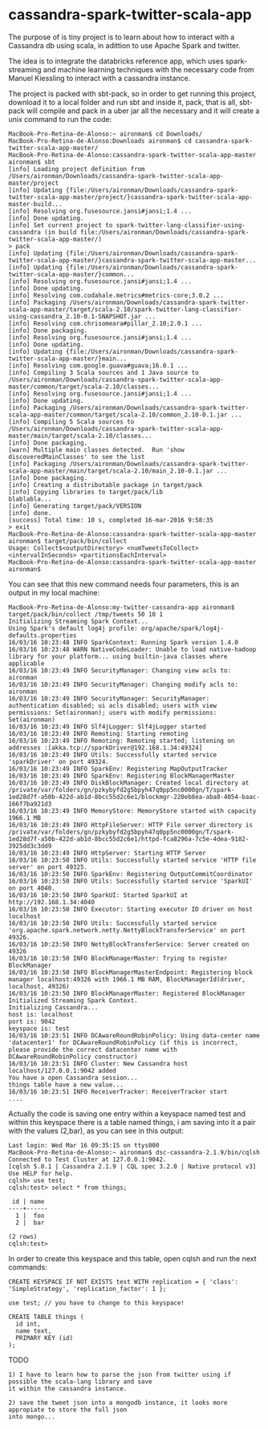 # cassandra-spark-twitter-scala-app

The purpose of is tiny project is to learn about how to interact with a Cassandra db using scala, in adittion to use Apache Spark and twitter.

The idea is to integrate the databricks reference app, which uses spark-streaming and machine learning techniques with the necessary code from Manuel Kiessling to interact with a cassandra instance.

The project is packed with sbt-pack, so in order to get running this project, download it to a local folder and run sbt and inside it, pack, that is all, sbt-pack will compile and pack in a uber jar all the necessary and it will create a unix command to run the code:

	MacBook-Pro-Retina-de-Alonso:~ aironman$ cd Downloads/
	MacBook-Pro-Retina-de-Alonso:Downloads aironman$ cd cassandra-spark-twitter-scala-app-master/
	MacBook-Pro-Retina-de-Alonso:cassandra-spark-twitter-scala-app-master aironman$ sbt
	[info] Loading project definition from /Users/aironman/Downloads/cassandra-spark-twitter-scala-app-master/project
	[info] Updating {file:/Users/aironman/Downloads/cassandra-spark-twitter-scala-app-master/project/}cassandra-spark-twitter-scala-app-master-build...
	[info] Resolving org.fusesource.jansi#jansi;1.4 ...
	[info] Done updating.
	[info] Set current project to spark-twitter-lang-classifier-using-cassandra (in build file:/Users/aironman/Downloads/cassandra-spark-twitter-scala-app-master/)
	> pack
	[info] Updating {file:/Users/aironman/Downloads/cassandra-spark-twitter-scala-app-master/}cassandra-spark-twitter-scala-app-master...
	[info] Updating {file:/Users/aironman/Downloads/cassandra-spark-twitter-scala-app-master/}common...
	[info] Resolving org.fusesource.jansi#jansi;1.4 ...
	[info] Done updating.
	[info] Resolving com.codahale.metrics#metrics-core;3.0.2 ...
	[info] Packaging /Users/aironman/Downloads/cassandra-spark-twitter-scala-app-master/target/scala-2.10/spark-twitter-lang-classifier-using-cassandra_2.10-0.1-SNAPSHOT.jar ...
	[info] Resolving com.chrisomeara#pillar_2.10;2.0.1 ...
	[info] Done packaging.
	[info] Resolving org.fusesource.jansi#jansi;1.4 ...
	[info] Done updating.
	[info] Updating {file:/Users/aironman/Downloads/cassandra-spark-twitter-scala-app-master/}main...
	[info] Resolving com.google.guava#guava;16.0.1 ...
	[info] Compiling 3 Scala sources and 1 Java source to /Users/aironman/Downloads/cassandra-spark-twitter-scala-app-master/common/target/scala-2.10/classes...
	[info] Resolving org.fusesource.jansi#jansi;1.4 ...
	[info] Done updating.
	[info] Packaging /Users/aironman/Downloads/cassandra-spark-twitter-scala-app-master/common/target/scala-2.10/common_2.10-0.1.jar ...
	[info] Compiling 5 Scala sources to /Users/aironman/Downloads/cassandra-spark-twitter-scala-app-master/main/target/scala-2.10/classes...
	[info] Done packaging.
	[warn] Multiple main classes detected.  Run 'show discoveredMainClasses' to see the list
	[info] Packaging /Users/aironman/Downloads/cassandra-spark-twitter-scala-app-master/main/target/scala-2.10/main_2.10-0.1.jar ...
	[info] Done packaging.
	[info] Creating a distributable package in target/pack
	[info] Copying libraries to target/pack/lib
	blablabla...
	[info] Generating target/pack/VERSION
	[info] done.
	[success] Total time: 10 s, completed 16-mar-2016 9:58:35
	> exit
	MacBook-Pro-Retina-de-Alonso:cassandra-spark-twitter-scala-app-master aironman$ target/pack/bin/collect
	Usage: Collect$<outputDirectory> <numTweetsToCollect> <intervalInSeconds> <partitionsEachInterval>
	MacBook-Pro-Retina-de-Alonso:cassandra-spark-twitter-scala-app-master aironman$ 

You can see that this new command needs four parameters, this is an output in my local machine: 


	MacBook-Pro-Retina-de-Alonso:my-twitter-cassandra-app aironman$ target/pack/bin/collect /tmp/tweets 50 10 1
	Initializing Streaming Spark Context...
	Using Spark's default log4j profile: org/apache/spark/log4j-defaults.properties
	16/03/16 10:23:48 INFO SparkContext: Running Spark version 1.4.0
	16/03/16 10:23:48 WARN NativeCodeLoader: Unable to load native-hadoop library for your platform... using builtin-java classes where applicable
	16/03/16 10:23:49 INFO SecurityManager: Changing view acls to: aironman
	16/03/16 10:23:49 INFO SecurityManager: Changing modify acls to: aironman
	16/03/16 10:23:49 INFO SecurityManager: SecurityManager: authentication disabled; ui acls disabled; users with view permissions: Set(aironman); users with modify permissions: Set(aironman)
	16/03/16 10:23:49 INFO Slf4jLogger: Slf4jLogger started
	16/03/16 10:23:49 INFO Remoting: Starting remoting
	16/03/16 10:23:49 INFO Remoting: Remoting started; listening on addresses :[akka.tcp://sparkDriver@192.168.1.34:49324]
	16/03/16 10:23:49 INFO Utils: Successfully started service 'sparkDriver' on port 49324.
	16/03/16 10:23:49 INFO SparkEnv: Registering MapOutputTracker
	16/03/16 10:23:49 INFO SparkEnv: Registering BlockManagerMaster
	16/03/16 10:23:49 INFO DiskBlockManager: Created local directory at /private/var/folders/gn/pzkybyfd2g5bpyh47q0pp5nc0000gn/T/spark-1ed28d7f-a50b-422d-ab1d-8bcc55d2c6e1/blockmgr-220eb8ea-aba8-4054-baac-166f7ba921d3
	16/03/16 10:23:49 INFO MemoryStore: MemoryStore started with capacity 1966.1 MB
	16/03/16 10:23:49 INFO HttpFileServer: HTTP File server directory is /private/var/folders/gn/pzkybyfd2g5bpyh47q0pp5nc0000gn/T/spark-1ed28d7f-a50b-422d-ab1d-8bcc55d2c6e1/httpd-fca8296a-7c5e-4dea-9182-3925dd3c3dd9
	16/03/16 10:23:49 INFO HttpServer: Starting HTTP Server
	16/03/16 10:23:50 INFO Utils: Successfully started service 'HTTP file server' on port 49325.
	16/03/16 10:23:50 INFO SparkEnv: Registering OutputCommitCoordinator
	16/03/16 10:23:50 INFO Utils: Successfully started service 'SparkUI' on port 4040.
	16/03/16 10:23:50 INFO SparkUI: Started SparkUI at http://192.168.1.34:4040
	16/03/16 10:23:50 INFO Executor: Starting executor ID driver on host localhost
	16/03/16 10:23:50 INFO Utils: Successfully started service 'org.apache.spark.network.netty.NettyBlockTransferService' on port 49326.
	16/03/16 10:23:50 INFO NettyBlockTransferService: Server created on 49326
	16/03/16 10:23:50 INFO BlockManagerMaster: Trying to register BlockManager
	16/03/16 10:23:50 INFO BlockManagerMasterEndpoint: Registering block manager localhost:49326 with 1966.1 MB RAM, BlockManagerId(driver, localhost, 49326)
	16/03/16 10:23:50 INFO BlockManagerMaster: Registered BlockManager
	Initialized Streaming Spark Context.
	Initializing Cassandra...
	host is: localhost
	port is: 9042
	keyspace is: test
	16/03/16 10:23:51 INFO DCAwareRoundRobinPolicy: Using data-center name 'datacenter1' for DCAwareRoundRobinPolicy (if this is incorrect, please provide the correct datacenter name with DCAwareRoundRobinPolicy constructor)
	16/03/16 10:23:51 INFO Cluster: New Cassandra host localhost/127.0.0.1:9042 added
	You have a open Cassandra session...
	things table have a new value...
	16/03/16 10:23:51 INFO ReceiverTracker: ReceiverTracker start
	....


Actually the code is saving one entry within a keyspace named test and within this keyspace there is a table named things, i am saving into it a pair with the values (2,bar), as you can see in this output:

	Last login: Wed Mar 16 09:35:15 on ttys000
	MacBook-Pro-Retina-de-Alonso:~ aironman$ dsc-cassandra-2.1.9/bin/cqlsh
	Connected to Test Cluster at 127.0.0.1:9042.
	[cqlsh 5.0.1 | Cassandra 2.1.9 | CQL spec 3.2.0 | Native protocol v3]
	Use HELP for help.
	cqlsh> use test;
	cqlsh:test> select * from things;

	 id | name
	----+------
	  1 |  foo
	  2 |  bar

	(2 rows)
	cqlsh:test>

In order to create this keyspace and this table, open cqlsh and run the next commands:

	CREATE KEYSPACE IF NOT EXISTS test WITH replication = { 'class': 'SimpleStrategy', 'replication_factor': 1 };

	use test; // you have to change to this keyspace!

	CREATE TABLE things (
	  id int,
	  name text,
	  PRIMARY KEY (id)
	);

TODO 

	1) I have to learn how to parse the json from twitter using if possible the scala-lang library and save 
	it within the cassandra instance.

	2) save the tweet json into a mongodb instance, it looks more appropiate to store the full json 
	into mongo...
